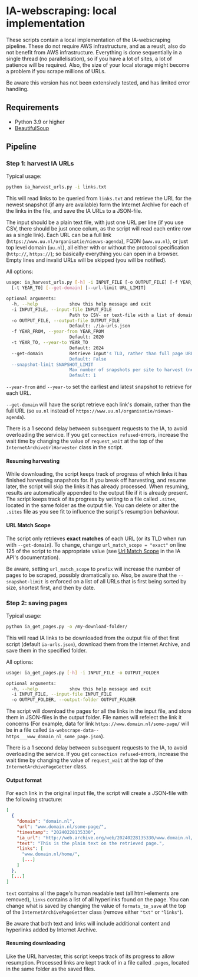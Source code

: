 # IA-webscraping: local implementation

These scripts contain a local implementation of the IA-webscraping pipeline. These do not require AWS infrastructure, and as a reuslt, also do not benefit from AWS infrastructure. Everything is done sequentially in a single thread (no parallelisation), so if you have a lot of sites, a lot of patience will be required. Also, the size of your local storage might become a problem if you scrape millions of URLs.

Be aware this version has not been extensively tested, and has limited error handling.

## Requirements

+ Python 3.9 or higher
+ [BeautifulSoup](https://pypi.org/project/beautifulsoup4/)

## Pipeline

### Step 1: harvest IA URLs

Typical usage:

```bash
python ia_harvest_urls.py -i links.txt
```
This will read links to be queried from `links.txt` and retrieve the URL for the newest snapshot (if any are available) form the Internet Archive for each of the links in the file, and save the IA URLs to a JSON-file.

The input should be a plain text file, with just one URL per line (if you use CSV, there should be just once colum, as the script will read each entire row as a single link). Each URL can be a full link (`https://www.uu.nl/organisatie/nieuws-agenda`), FQDN (`www.uu.nl`), or just top level domain (`uu.nl`), all either with or without the protocol specification (`http://`, `https://`); so basically everything you can open in a browser. Empty lines and invalid URLs will be skipped (you will be notified).

All options:
```bash
usage: ia_harvest_urls.py [-h] -i INPUT_FILE [-o OUTPUT_FILE] [-f YEAR_FROM] \
  [-t YEAR_TO] [--get-domain] [--url-limit URL_LIMIT]

optional arguments:
  -h, --help            show this help message and exit
  -i INPUT_FILE, --input-file INPUT_FILE
                        Path to CSV- or text-file with a list of domains.
  -o OUTPUT_FILE, --output-file OUTPUT_FILE
                        Default: ./ia-urls.json
  -f YEAR_FROM, --year-from YEAR_FROM
                        Default: 2020
  -t YEAR_TO, --year-to YEAR_TO
                        Default: 2024
  --get-domain          Retrieve input's TLD, rather than full page URL.
                        Default: False
  --snapshot-limit SNAPSHOT_LIMIT
                        Max number of snapshots per site to harvest (newest first).
                        Default: 1
```
`--year-from` and `--year-to` set the earliest and latest snapshot to retrieve for each URL.

`--get-domain` will have the script retrieve each link's domain, rather than the full URL (so `uu.nl` instead of `https://www.uu.nl/organisatie/nieuws-agenda`).

There is a 1 second delay between subsequent requests to the IA, to avoid overloading the service. If you get `connection refused`-errors, increase the wait time by changing the value of `request_wait` at the top of the `InternetArchiveUrlHarvester` class in the script.


#### Resuming harvesting
While downloading, the script keeps track of progress of which links it has finished harvesting snapshots for. If you break off harvesting, and resume later, the script will skip the links it has already processed. When resuming, results are automatically appended to the output file if it is already present. The script keeps track of its progress by writing to a file called `.sites`, located in the same folder as the output file. You can delete or alter the `.sites` file as you see fit to influence the script's resumption behaviour.

#### URL Match Scope
The script only retrieves **exact matches** of each URL (or its TLD when run with `--get-domain`). To change, change `url_match_scope = "exact"` on line 125 of the script to the appropriate value (see [Url Match Scope](https://github.com/internetarchive/wayback/blob/master/wayback-cdx-server/README.md#url-match-scope) in the IA API's documentation). 

Be aware, setting `url_match_scope` to `prefix` will increase the number of pages to be scraped, possibly dramatically so. Also, be aware that the `--snapshot-limit` is enforced on a list of all URLs that is first being sorted by size, shortest first, and then by date.


### Step 2: saving pages
Typical usage:

```bash
python ia_get_pages.py -o /my-download-folder/
```
This will read IA links to be downloaded from the output file of thet first script (default `ia-urls.json`), download them from the Internet Archive, and save them in the specified folder.

All options:
```bash
usage: ia_get_pages.py [-h] -i INPUT_FILE -o OUTPUT_FOLDER

optional arguments:
  -h, --help            show this help message and exit
  -i INPUT_FILE, --input-file INPUT_FILE
  -o OUTPUT_FOLDER, --output-folder OUTPUT_FOLDER

```

The script will download the pages for all the links in the input file, and store them in JSON-files in the output folder. File names will refelect the link it concerns (For example, data for link `https://www.domain.nl/some-page/` will be in a file called `ia-webscrape-data--https___www_domain_nl_some_page.json`).

There is a 1 second delay between subsequent requests to the IA, to avoid overloading the service. If you get `connection refused`-errors, increase the wait time by changing the value of `request_wait` at the top of the `InternetArchivePageGetter` class.


#### Output format
For each link in the original input file, the script will create a JSON-file with the following structure:

```json
[
  {
    "domain": "domain.nl",
    "url": "www.domain.nl/some-page/",
    "timestamp": "20240228135330",
    "ia_url": "http://web.archive.org/web/20240228135330/www.domain.nl/some-page/",
    "text": "This is the plain text on the retrieved page.",
    "links": [
      "www.domain.nl/home/",
      [...]
    ]
  },
  [...]
]
```
`text` contains all the page's human readable text (all html-elements are removed), `links` contains a list of all hyperlinks found on the page. You can change what is saved by changing the value of `formats_to_save` at the top of the `InternetArchivePageGetter` class (remove either `"txt"` or `"links"`).

Be aware that both text and links will include additional content and hyperlinks added by Internet Archive.


#### Resuming downloading
Like the URL harvester, this script keeps track of its progress to allow resumption. Processed links are kept track of in a file called `.pages`, located in the same folder as the saved files.

